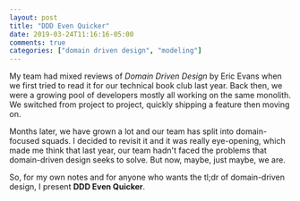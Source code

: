 ```yaml
---
layout: post
title: "DDD Even Quicker"
date: 2019-03-24T11:16:16-05:00
comments: true
categories: ["domain driven design", "modeling"]
---
```


My team had mixed reviews of _Domain Driven Design_ by Eric Evans when we first tried to read it for our technical book club last year. Back then, we were a growing pool of developers mostly all working on the same monolith. We switched from project to project, quickly shipping a feature then moving on.

Months later, we have grown a lot and our team has split into domain-focused squads. I decided to revisit it and it was really eye-opening, which made me think that last year, our team hadn't faced the problems that domain-driven design seeks to solve. But now, maybe, just maybe, we are.


So, for my own notes and for anyone who wants the tl;dr of domain-driven design, I present **DDD Even Quicker**.
